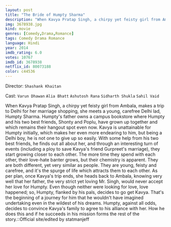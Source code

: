 ```yaml
---
layout: post
title: "The Bride of Humpty Sharma"
description: "When Kavya Pratap Singh, a chirpy yet feisty girl from Ambala, makes a trip to Delhi for her marriage shopping, she meets a young, carefree Delhi lad, Humpty Sharma. Humpty's father owns a campus bookstore where Humpty and his two best friends, Shonty and Poplu, have grown up together and which remains their hangout spot even now. Kavya is unattainable for Humpty initially, which makes her even more endearing to him, but being a Delhi boy, he is not one to give up so easily. With some help from his two best .."
img: 3678938.jpg
kind: movie
genres: [Comedy,Drama,Romance]
tags: Comedy Drama Romance 
language: Hindi
year: 2014
imdb_rating: 6.0
votes: 10767
imdb_id: 3678938
netflix_id: 80073188
color: c44536
---
```

Director: `Shashank Khaitan`  

Cast: `Varun Dhawan` `Alia Bhatt` `Ashutosh Rana` `Sidharth Shukla` `Sahil Vaid` 

When Kavya Pratap Singh, a chirpy yet feisty girl from Ambala, makes a trip to Delhi for her marriage shopping, she meets a young, carefree Delhi lad, Humpty Sharma. Humpty's father owns a campus bookstore where Humpty and his two best friends, Shonty and Poplu, have grown up together and which remains their hangout spot even now. Kavya is unattainable for Humpty initially, which makes her even more endearing to him, but being a Delhi boy, he is not one to give up so easily. With some help from his two best friends, he finds out all about her, and through an interesting turn of events (including a ploy to save Kavya's friend Gurpreet's marriage), they start growing closer to each other. The more time they spend with each other, their love-hate banter grows, but their chemistry is apparent. They are both different, yet very similar as people. They are young, feisty and carefree, and it's the spurge of life which attracts them to each other. As per plan, once Kavya's trip ends, she heads back to Ambala, knowing very well that her father, the very strict yet loving Mr. Singh, would never accept her love for Humpty. Even though neither were looking for love, love happened; so, Humpty, flanked by his pals, decides to go get Kavya. That's the beginning of a journey for him that he wouldn't have imagined undertaking even in the wildest of his dreams. Humpty, against all odds, decides to convince Kavya's family to agree to his alliance with her. How he does this and if he succeeds in his mission forms the rest of the story.::Official site/edited by statmanjeff